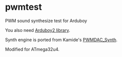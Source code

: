 # pwmtest
PWM sound synthesize test for Arduboy

You also need [Arduboy2 library](https://github.com/MLXXXp/Arduboy2).

Synth engine is ported from Kamide's [PWMDAC_Synth](https://ja.osdn.net/users/kamide/pf/PWMDAC_Synth/wiki/FrontPage).

Modified for ATmega32u4.
